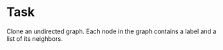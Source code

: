 # Task

Clone an undirected graph. Each node in the graph contains a label and a list of its neighbors.
